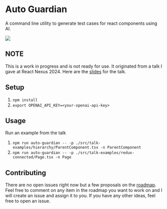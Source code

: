 # Auto Guardian

A command line utility to generate test cases for react components using AI.

![](https://media3.giphy.com/media/sx6Tlo7xrzF2m24mNs/giphy.gif)


## NOTE

This is a work in progress and is not ready for use. It originated from a talk I gave at React Nexus 2024.
Here are the [slides](https://slides.com/rajatvijay/ai-generated-test-cases/fullscreen) for the talk.

## Setup

1. `npm install`
2. `export OPENAI_API_KEY=<your-openai-api-key>`

## Usage

Run an example from the talk

1. `npm run auto-guardian -- -p ./src/talk-examples/hierarchy/ParentComponent.tsx -n ParentComponent`
2. `npm run auto-guardian -- -p ./src/talk-examples/redux-connected/Page.tsx -n Page`

## Contributing

There are no open issues right now but a few proposals on the [roadmap](https://github.com/users/rajatvijay/projects/1). Feel free to comment on any item in the roadmap you want to work on and I will create an issue and assign it to you.
If you have any other ideas, feel free to open an issue.
